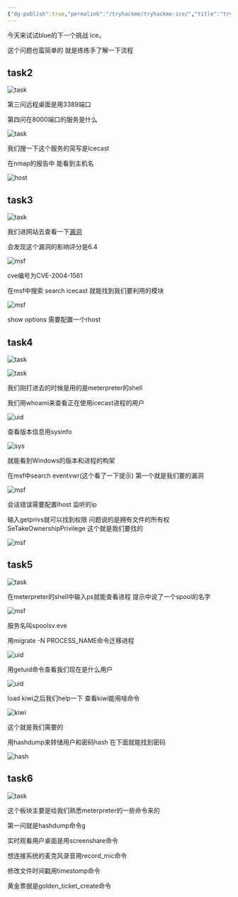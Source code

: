 ```yaml
---
{"dg-publish":true,"permalink":"/tryhackme/tryhackme-ice/","title":"tryhackme-ice","tags":["linux","tryhackme"]}
---
```



今天来试试blue的下一个挑战 ice。

这个问题也蛮简单的 就是练练手了解一下流程

## task2
![task](/img/user/images/tryhackme-ice/task2.png)

第三问远程桌面是用3389端口

第四问在8000端口的服务是什么

![task](/img/user/images/tryhackme-ice/ice.png)

我们搜一下这个服务的简写是Icecast

在nmap的报告中 能看到主机名

![host](/img/user/images/tryhackme-ice/pcname.png)

## task3
![task](/img/user/images/tryhackme-ice/task3.png)

我们进网站去查看一下[漏洞](https://www.cvedetails.com/cve/CVE-2004-1561/) 

会发现这个漏洞的影响评分是6.4

![msf](/img/user/images/tryhackme-ice/6.4.png)

cve编号为CVE-2004-1561

在msf中搜索 search icecast 就能找到我们要利用的模块

![msf](/img/user/images/tryhackme-ice/search.png)

show options 需要配置一个rhost

## task4
![task](/img/user/images/tryhackme-ice/task4.png)

![task](/img/user/images/tryhackme-ice/task41.png)

我们刚打进去的时候是用的是meterpreter的shell

我们用whoami来查看正在使用icecast进程的用户

![uid](/img/user/images/tryhackme-ice/dark.png)

查看版本信息用sysinfo

![sys](/img/user/images/tryhackme-ice/7601.png)

就能看到Windows的版本和进程的构架

在msf中search eventvwr(这个看了一下提示) 第一个就是我们要的漏洞

![msf](/img/user/images/tryhackme-ice/searchev.png)

会话错误需要配置lhost 监听的ip

输入getprivs就可以找到权限 问题说的是拥有文件的所有权 SeTakeOwnershipPrivilege 这个就是我们要找的

![msf](/img/user/images/tryhackme-ice/ownership.png)

## task5
![task](/img/user/images/tryhackme-ice/task5.png)

在meterpreter的shell中输入ps就能查看进程 提示中说了一个spool的名字

![msf](/img/user/images/tryhackme-ice/spool.png)

服务名叫spoolsv.eve

用migrate -N PROCESS_NAME命令迁移进程

![uid](/img/user/images/tryhackme-ice/migrate.png)

用getuid命令查看我们现在是什么用户

![uid](/img/user/images/tryhackme-ice/getuid.png)

load kiwi之后我们help一下 查看kiwi能用啥命令

![kiwi](/img/user/images/tryhackme-ice/kiwi.png)

这个就是我们需要的

用hashdump来转储用户和密码hash 在下面就能找到密码

![hash](/img/user/images/tryhackme-ice/password.png)

## task6
![task](/img/user/images/tryhackme-ice/task6.png)

这个板块主要是给我们熟悉meterpreter的一些命令来的

第一问就是hashdump命令g

实时观看用户桌面是用screenshare命令
 
想连接系统的麦克风录音用record_mic命令

修改文件时间戳用timestomp命令

黄金票据是golden_ticket_create命令